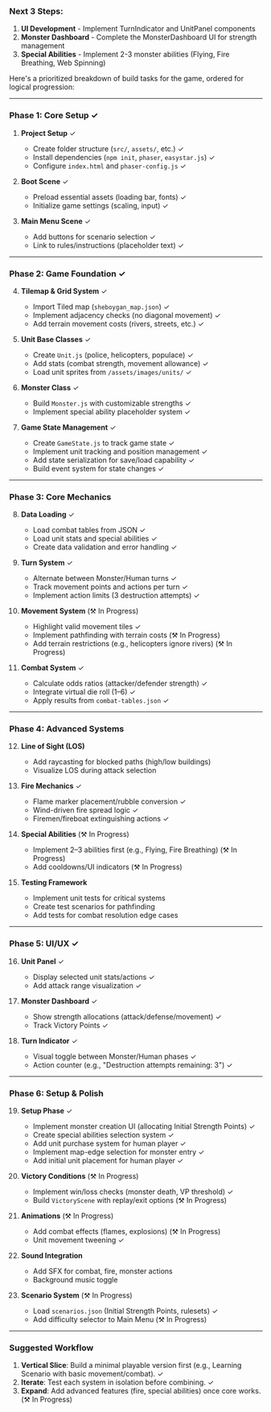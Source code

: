 ### Next 3 Steps:
1. **UI Development** - Implement TurnIndicator and UnitPanel components
2. **Monster Dashboard** - Complete the MonsterDashboard UI for strength management
3. **Special Abilities** - Implement 2-3 monster abilities (Flying, Fire Breathing, Web Spinning)

Here's a prioritized breakdown of build tasks for the game, ordered for logical progression:

---

### **Phase 1: Core Setup** ✓
1. **Project Setup** ✓
   - Create folder structure (`src/`, `assets/`, etc.) ✓
   - Install dependencies (`npm init`, `phaser`, `easystar.js`) ✓
   - Configure `index.html` and `phaser-config.js` ✓

2. **Boot Scene** ✓
   - Preload essential assets (loading bar, fonts) ✓
   - Initialize game settings (scaling, input) ✓

3. **Main Menu Scene** ✓
   - Add buttons for scenario selection ✓
   - Link to rules/instructions (placeholder text) ✓

---

### **Phase 2: Game Foundation** ✓
4. **Tilemap & Grid System** ✓
   - Import Tiled map (`sheboygan_map.json`) ✓
   - Implement adjacency checks (no diagonal movement) ✓
   - Add terrain movement costs (rivers, streets, etc.) ✓

5. **Unit Base Classes** ✓
   - Create `Unit.js` (police, helicopters, populace) ✓
   - Add stats (combat strength, movement allowance) ✓
   - Load unit sprites from `/assets/images/units/` ✓

6. **Monster Class** ✓
   - Build `Monster.js` with customizable strengths ✓
   - Implement special ability placeholder system ✓

7. **Game State Management** ✓
   - Create `GameState.js` to track game state ✓
   - Implement unit tracking and position management ✓
   - Add state serialization for save/load capability ✓
   - Build event system for state changes ✓

---

### **Phase 3: Core Mechanics**
8. **Data Loading** ✓
   - Load combat tables from JSON ✓
   - Load unit stats and special abilities ✓
   - Create data validation and error handling ✓

9. **Turn System** ✓
   - Alternate between Monster/Human turns ✓
   - Track movement points and actions per turn ✓
   - Implement action limits (3 destruction attempts) ✓

10. **Movement System** (⚒️ In Progress)
    - Highlight valid movement tiles ✓
    - Implement pathfinding with terrain costs (⚒️ In Progress)
    - Add terrain restrictions (e.g., helicopters ignore rivers) (⚒️ In Progress)

11. **Combat System** ✓
    - Calculate odds ratios (attacker/defender strength) ✓
    - Integrate virtual die roll (1–6) ✓
    - Apply results from `combat-tables.json` ✓

---

### **Phase 4: Advanced Systems**
12. **Line of Sight (LOS)**
    - Add raycasting for blocked paths (high/low buildings)
    - Visualize LOS during attack selection

13. **Fire Mechanics** ✓
    - Flame marker placement/rubble conversion ✓
    - Wind-driven fire spread logic ✓
    - Firemen/fireboat extinguishing actions ✓

14. **Special Abilities** (⚒️ In Progress)
    - Implement 2–3 abilities first (e.g., Flying, Fire Breathing) (⚒️ In Progress)
    - Add cooldowns/UI indicators (⚒️ In Progress)

15. **Testing Framework**
    - Implement unit tests for critical systems
    - Create test scenarios for pathfinding
    - Add tests for combat resolution edge cases

---

### **Phase 5: UI/UX** ✓
16. **Unit Panel** ✓
    - Display selected unit stats/actions ✓
    - Add attack range visualization ✓

17. **Monster Dashboard** ✓
    - Show strength allocations (attack/defense/movement) ✓
    - Track Victory Points ✓

18. **Turn Indicator** ✓
    - Visual toggle between Monster/Human phases ✓
    - Action counter (e.g., "Destruction attempts remaining: 3") ✓

---

### **Phase 6: Setup & Polish**
19. **Setup Phase** ✓
    - Implement monster creation UI (allocating Initial Strength Points) ✓
    - Create special abilities selection system ✓
    - Add unit purchase system for human player ✓
    - Implement map-edge selection for monster entry ✓
    - Add initial unit placement for human player ✓

20. **Victory Conditions** (⚒️ In Progress)
    - Implement win/loss checks (monster death, VP threshold) ✓
    - Build `VictoryScene` with replay/exit options (⚒️ In Progress)

21. **Animations** (⚒️ In Progress)
    - Add combat effects (flames, explosions) (⚒️ In Progress)
    - Unit movement tweening ✓

22. **Sound Integration**
    - Add SFX for combat, fire, monster actions
    - Background music toggle

23. **Scenario System** (⚒️ In Progress)
    - Load `scenarios.json` (Initial Strength Points, rulesets) ✓
    - Add difficulty selector to Main Menu (⚒️ In Progress)

---

### **Suggested Workflow**
1. **Vertical Slice**: Build a minimal playable version first (e.g., Learning Scenario with basic movement/combat). ✓
2. **Iterate**: Test each system in isolation before combining. ✓
3. **Expand**: Add advanced features (fire, special abilities) once core works. (⚒️ In Progress)